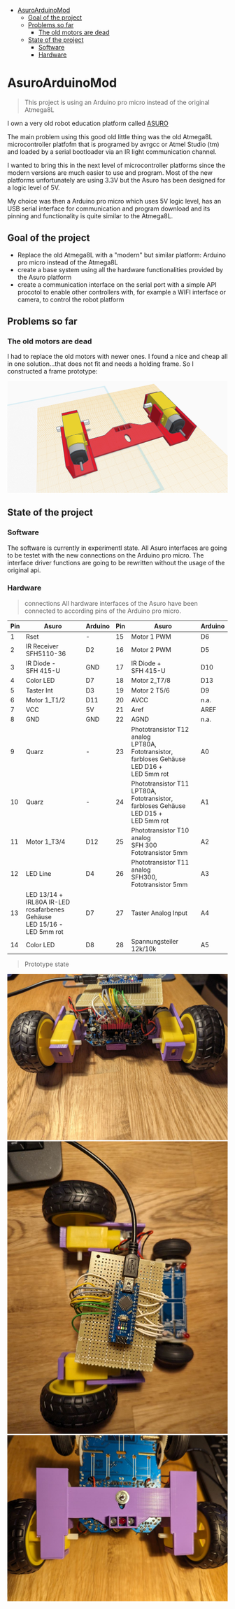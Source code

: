 - [AsuroArduinoMod](#asuroarduinomod)
  - [Goal of the project](#goal-of-the-project)
  - [Problems so far](#problems-so-far)
    - [The old motors are dead](#the-old-motors-are-dead)
  - [State of the project](#state-of-the-project)
    - [Software](#software)
    - [Hardware](#hardware)


# AsuroArduinoMod
> This project is using an Arduino pro micro instead of the original Atmega8L

I own a very old robot education platform called [ASURO](https://de.wikipedia.org/wiki/ASURO)

The main problem using this good old little thing was the old Atmega8L microcontroller platfofm that is programed by avrgcc or Atmel Studio (tm) and loaded by a serial bootloader via an IR light communication channel.

I wanted to bring this in the next level of microcontroller platforms since the modern versions are much easier to use and program. Most of the new platforms unfortunately are using 3.3V but the Asuro has been designed for a logic level of 5V.

My choice was then a Arduino pro micro which uses 5V logic level, has an USB serial interface for communication and program download and its pinning and functionality is quite similar to the Atmega8L.

## Goal of the project
- Replace the old Atmega8L with a "modern" but similar platform: Arduino pro micro instead of the Atmega8L
- create a base system using all the hardware functionalities provided by the Asuro platform
- create a communication interface on the serial port with a simple API procotol to enable other controllers with, for example a WIFI interface or camera, to control the robot platform

## Problems so far
### The old motors are dead
I had to replace the old motors with newer ones. I found a nice and cheap all in one solution...that does not fit and needs a holding frame. So I constructed a frame prototype:

![Asuro Robot Motor Hold](/doc/Asuro%20Robot%20Motor%20Hold.png)

## State of the project
### Software
The software is currently in experimentl state. All Asuro interfaces are going to be testet with the new connections on the Arduino pro micro. The interface driver functions are going to be rewritten without the usage of the original api.

### Hardware
> connections
All hardware interfaces of the Asuro have been connected to according pins of the Arduino pro micro.

| Pin | Asuro                                                                           | Arduino | Pin | Asuro                                                                                               | Arduino |
| --- | ------------------------------------------------------------------------------- | ------- | --- | --------------------------------------------------------------------------------------------------- | ------- |
| 1   | Rset                                                                            | \-      | 15  | Motor 1 PWM                                                                                         | D6      |
| 2   | IR Receiver<br>SFH5110-36                                                       | D2      | 16  | Motor 2 PWM                                                                                         | D5      |
| 3   | IR Diode -<br>SFH 415-U                                                         | GND     | 17  | IR Diode +<br>SFH 415-U                                                                             | D10     |
| 4   | Color LED                                                                       | D7      | 18  | Motor 2_T7/8                                                                                        | D13     |
| 5   | Taster Int                                                                      | D3      | 19  | Motor 2 T5/6                                                                                        | D9      |
| 6   | Motor 1_T1/2                                                                    | D11     | 20  | AVCC                                                                                                | n.a.    |
| 7   | VCC                                                                             | 5V      | 21  | Aref                                                                                                | AREF    |
| 8   | GND                                                                             | GND     | 22  | AGND                                                                                                | n.a.    |
| 9   | Quarz                                                                           | \-      | 23  | Phototransistor T12 analog<br>LPT80A, Fototransistor, farbloses Gehäuse<br>LED D16 +<br>LED 5mm rot | A0      |
| 10  | Quarz                                                                           | \-      | 24  | Phototransistor T11<br>LPT80A, Fototransistor, farbloses Gehäuse<br>LED D15 +<br>LED 5mm rot        | A1      |
| 11  | Motor 1_T3/4                                                                    | D12     | 25  | Phototransistor T10 analog<br>SFH 300 Fototransistor 5mm                                            | A2      |
| 12  | LED Line                                                                        | D4      | 26  | Phototransistor T11 analog<br>SFH300, Fototransistor 5mm                                            | A3      |
| 13  | LED 13/14 +<br>IRL80A IR-LED rosafarbenes Gehäuse<br>LED 15/16 -<br>LED 5mm rot | D7      | 27  | Taster Analog Input                                                                                 | A4      |
| 14  | Color LED                                                                       | D8      | 28  | Spannungsteiler 12k/10k                                                                             | A5      |

> Prototype state

![Asuro Prototype 1.1](doc\AsuroRework1.jpg)
![Asuro Prototype 1.2](doc\AsuroRework2.jpg)
![Asuro Prototype 1.3](doc\AsuroRework3.jpg)
